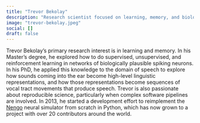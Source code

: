 ```yaml
---
title: "Trevor Bekolay"
description: "Research scientist focused on learning, memory, and biologically plausible SNNs for speech processing. Creator and lead developer of the Nengo neural simulator."
image: "trevor-bekolay.jpeg"
social: []
draft: false
---
```

Trevor Bekolay’s primary research interest is in learning and memory. In his Master’s degree, he explored how to do supervised, unsupervised, and reinforcement learning in networks of biologically plausible spiking neurons. In his PhD, he applied this knowledge to the domain of speech to explore how sounds coming into the ear become high-level linguistic representations, and how those representations become sequences of vocal tract movements that produce speech. Trevor is also passionate about reproducible science, particularly when complex software pipelines are involved. In 2013, he started a development effort to reimplement the [Nengo](/neuromorphic-computing/software/snn-frameworks/nengo/) neural simulator from scratch in Python, which has now grown to a project with over 20 contributors around the world.
